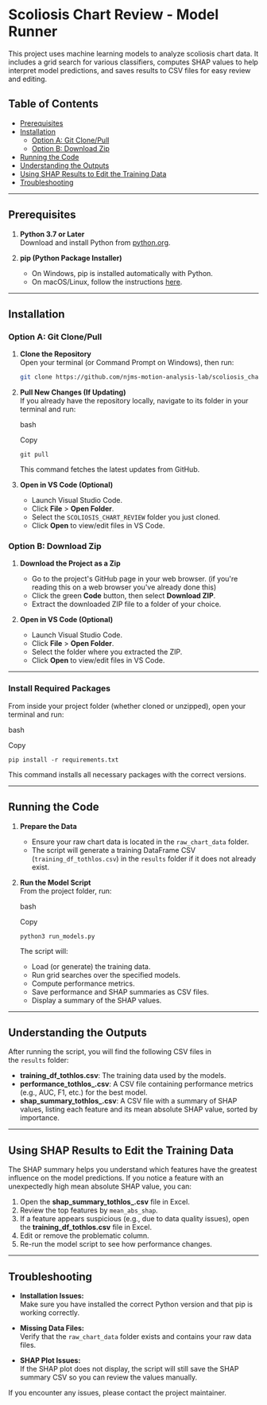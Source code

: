 # Scoliosis Chart Review - Model Runner

This project uses machine learning models to analyze scoliosis chart data. It includes a grid search for various classifiers, computes SHAP values to help interpret model predictions, and saves results to CSV files for easy review and editing.

## Table of Contents

- [Prerequisites](#prerequisites)
- [Installation](#installation)
  - [Option A: Git Clone/Pull](#option-a-git-clonepull)
  - [Option B: Download Zip](#option-b-download-zip)
- [Running the Code](#running-the-code)
- [Understanding the Outputs](#understanding-the-outputs)
- [Using SHAP Results to Edit the Training Data](#using-shap-results-to-edit-the-training-data)
- [Troubleshooting](#troubleshooting)

---

## Prerequisites

1. **Python 3.7 or Later**  
   Download and install Python from [python.org](https://www.python.org/downloads/).

2. **pip (Python Package Installer)**  
   - On Windows, pip is installed automatically with Python.  
   - On macOS/Linux, follow the instructions [here](https://pip.pypa.io/en/stable/installation/).

---

## Installation

### Option A: Git Clone/Pull

1. **Clone the Repository**  
   Open your terminal (or Command Prompt on Windows), then run:
   ```bash
   git clone https://github.com/njms-motion-analysis-lab/scoliosis_chart_review.git
   

1.  **Pull New Changes (If Updating)**\
    If you already have the repository locally, navigate to its folder in your terminal and run:

    bash

    Copy

    `git pull`

    This command fetches the latest updates from GitHub.

2.  **Open in VS Code (Optional)**

    -   Launch Visual Studio Code.
    -   Click **File** > **Open Folder**.
    -   Select the `SCOLIOSIS_CHART_REVIEW` folder you just cloned.
    -   Click **Open** to view/edit files in VS Code.

### Option B: Download Zip

1.  **Download the Project as a Zip**

    -   Go to the project's GitHub page in your web browser. (if you're reading this on a web browser you've already done this)
    -   Click the green **Code** button, then select **Download ZIP**.
    -   Extract the downloaded ZIP file to a folder of your choice.
2.  **Open in VS Code (Optional)**

    -   Launch Visual Studio Code.
    -   Click **File** > **Open Folder**.
    -   Select the folder where you extracted the ZIP.
    -   Click **Open** to view/edit files in VS Code.

* * * * *

### Install Required Packages

From inside your project folder (whether cloned or unzipped), open your terminal and run:

bash

Copy

`pip install -r requirements.txt`

This command installs all necessary packages with the correct versions.

* * * * *

Running the Code
----------------

1.  **Prepare the Data**

    -   Ensure your raw chart data is located in the `raw_chart_data` folder.
    -   The script will generate a training DataFrame CSV (`training_df_tothlos.csv`) in the `results` folder if it does not already exist.
2.  **Run the Model Script**\
    From the project folder, run:

    bash

    Copy

    `python3 run_models.py`

    The script will:

    -   Load (or generate) the training data.
    -   Run grid searches over the specified models.
    -   Compute performance metrics.
    -   Save performance and SHAP summaries as CSV files.
    -   Display a summary of the SHAP values.

* * * * *

Understanding the Outputs
-------------------------

After running the script, you will find the following CSV files in the `results` folder:

-   **training_df_tothlos.csv**: The training data used by the models.
-   **performance_tothlos_<timestamp>.csv**: A CSV file containing performance metrics (e.g., AUC, F1, etc.) for the best model.
-   **shap_summary_tothlos_<timestamp>.csv**: A CSV file with a summary of SHAP values, listing each feature and its mean absolute SHAP value, sorted by importance.

* * * * *

Using SHAP Results to Edit the Training Data
--------------------------------------------

The SHAP summary helps you understand which features have the greatest influence on the model predictions. If you notice a feature with an unexpectedly high mean absolute SHAP value, you can:

1.  Open the **shap_summary_tothlos_<timestamp>.csv** file in Excel.
2.  Review the top features by `mean_abs_shap`.
3.  If a feature appears suspicious (e.g., due to data quality issues), open the **training_df_tothlos.csv** file in Excel.
4.  Edit or remove the problematic column.
5.  Re-run the model script to see how performance changes.

* * * * *

Troubleshooting
---------------

-   **Installation Issues:**\
    Make sure you have installed the correct Python version and that pip is working correctly.

-   **Missing Data Files:**\
    Verify that the `raw_chart_data` folder exists and contains your raw data files.

-   **SHAP Plot Issues:**\
    If the SHAP plot does not display, the script will still save the SHAP summary CSV so you can review the values manually.

If you encounter any issues, please contact the project maintainer.
